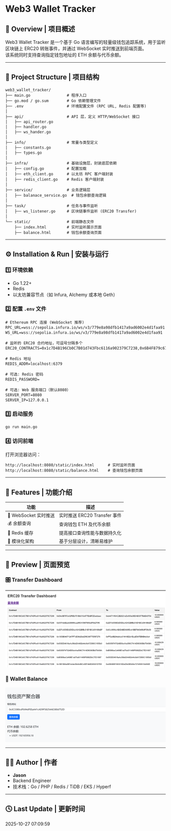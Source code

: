 # Web3 Wallet Tracker

## 🧭 Overview | 项目概述
Web3 Wallet Tracker 是一个基于 Go 语言编写的轻量级钱包追踪系统，用于监听区块链上 ERC20 转账事件，并通过 WebSocket 实时推送到前端页面。  
该系统同时支持查询指定钱包地址的 ETH 余额与代币余额。

---

## 📂 Project Structure | 项目结构
```
web3_wallet_tracker/
├── main.go                # 程序入口
├── go.mod / go.sum        # Go 依赖管理文件
├── .env                   # 环境配置文件 (RPC URL, Redis 配置等)
│
├── api/                   # API 层，定义 HTTP/WebSocket 接口
│   ├── api_router.go
│   ├── handler.go
│   ├── ws_hander.go
│
├── info/                  # 常量与类型定义
│   ├── constants.go
│   ├── types.go
│
├── infra/                 # 基础设施层，封装底层依赖
│   ├── config.go          # 配置加载
│   ├── eth_client.go      # 以太坊 RPC 客户端封装
│   ├── redis_client.go    # Redis 客户端封装
│
├── service/               # 业务逻辑层
│   ├── balanace_service.go  # 钱包余额查询逻辑
│
├── task/                  # 任务与事件监听
│   ├── ws_listener.go     # 区块链事件监听 (ERC20 Transfer)
│
└── static/                # 前端静态文件
    ├── index.html         # 实时监听展示页面
    ├── balance.html       # 钱包余额查询页面
```

---

## ⚙️ Installation & Run | 安装与运行

### 1️⃣ 环境依赖
- Go 1.22+
- Redis
- 以太坊兼容节点（如 Infura, Alchemy 或本地 Geth）

### 2️⃣ 配置 `.env` 文件
```env
# Ethereum RPC 连接 (WebSocket 推荐)
RPC_URL=wss://sepolia.infura.io/ws/v3/779e8a98dfb1417a9ad6002e4d1faa91
WS_URL=wss://sepolia.infura.io/ws/v3/779e8a98dfb1417a9ad6002e4d1faa91

# 监听的 ERC20 合约地址，可逗号分隔多个
ERC20_CONTRACTS=0x1c7D4B196Cb0C7B01d743Fbc6116a902379C7238,0x6B4F879c672aE86546dA2e9Bb79f10d6404E4fE2

# Redis 地址
REDIS_ADDR=localhost:6379

# 可选: Redis 密码
REDIS_PASSWORD=

# 可选: Web 服务端口（默认8080）
SERVER_PORT=8080
SERVER_IP=127.0.0.1
```

### 3️⃣ 启动服务
```bash
go run main.go
```

### 4️⃣ 访问前端
打开浏览器访问：  
```
http://localhost:8080/static/index.html      # 实时监听页面
http://localhost:8080/static/balance.html    # 查询钱包余额页面
```

---

## 🧠 Features | 功能介绍
| 功能 | 描述 |
|------|------|
| 💬 WebSocket 实时推送 | 实时推送 ERC20 Transfer 事件 |
| 💰 余额查询 | 查询钱包 ETH 及代币余额 |
| 💾 Redis 缓存 | 提高接口查询性能与数据持久化 |
| 🧩 模块化架构 | 基于分层设计，清晰易维护 |

---

## 📸 Preview | 页面预览

### 🎛 Transfer Dashboard
![Transfer Dashboard](image.png)

### 💼 Wallet Balance
![Balance Page](image-1.png)

---

## 🧑‍💻 Author | 作者
- **Jason**
- Backend Engineer
- 技术栈：Go / PHP / Redis / TiDB / EKS / Hyperf

---

## 🕓 Last Update | 更新时间
2025-10-27 07:09:59
